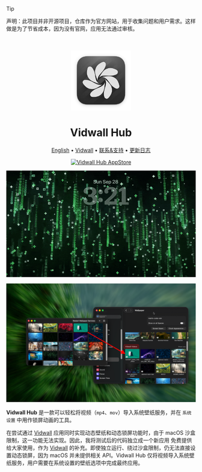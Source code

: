 <!--idoc:ignore:start-->
> [!TIP]
> 声明：此项目并非开源项目，仓库作为官方网站，用于收集问题和用户需求。这样做是为了节省成本，因为没有官网，应用无法通过审核。
<!--idoc:ignore:end-->

<div align="center">
  <br />
  <br />
  <img src="./assets/logo.png" width="160" height="160">
  <h1>
    Vidwall Hub
  </h1>
  <!--rehype:style=border: 0;-->
  <p>
    <a href="./README.md">English</a> • 
    <a href="https://wangchujiang.com/vidwall/" target="_blank">Vidwall</a> • 
    <a target="_blank" href="https://github.com/jaywcjlove/vidwall-hub/issues/new?template=bug_report_cn.yml">联系&支持</a> • 
    <a href="./CHANGELOG.zh.md">更新日志</a>
  </p>
  <p>
    <a target="_blank" href="https://github.com/jaywcjlove/vidwall-hub/releases/latest/" title="Vidwall Hub for macOS">
      <img alt="Vidwall Hub AppStore" src="https://jaywcjlove.github.io/sb/download/apple-download.svg" height="51" />
    </a>
  </p>
</div>

![Vidwall Hub](./assets/VidwallHub.gif)

![Vidwall Hub](./assets/vidwall-hub-screenshots-1.png)

**Vidwall Hub** 是一款可以轻松将视频（`mp4`、`mov`）导入系统壁纸服务，并在 `系统设置` 中用作锁屏动画的工具。

在尝试通过 [Vidwall](https://github.com/jaywcjlove/vidwall) 应用同时实现动态壁纸和动态锁屏功能时，由于 macOS 沙盒限制，这一功能无法实现。因此，我将测试后的代码独立成一个新应用 免费提供给大家使用，作为 [Vidwall](https://github.com/jaywcjlove/vidwall) 的补充。即使独立运行、绕过沙盒限制，仍无法直接设置动态锁屏，因为 macOS 并未提供相关 API。Vidwall Hub 仅将视频导入系统壁纸服务，用户需要在系统设置的壁纸选项中完成最终应用。

<!--idoc:config:
title: Vidwall Hub
keywords: Vidwall Hub,视频壁纸,锁屏动画,macOS 工具,系统效率
description: Vidwall Hub 是一款可以轻松将视频（mp4、mov）导入系统壁纸服务，并在系统设置中将其用作锁屏动画的工具。
-->
